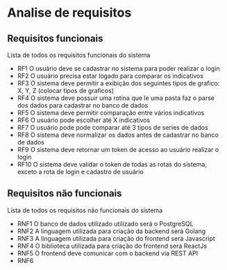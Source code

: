# Analise de requisitos


## Requisitos funcionais
Lista de todos os requisitos funcionais do sistema

- RF1 O usuário deve se cadastrar no sistema para poder realizar o login 
- RF2 O usuário precisa estar logado para comparar os indicativos 
- RF3 O sistema deve permitir a exibição dos seguintes tipos de grafico: X, Y, Z (colocar tipos de graficos)
- RF4 O sistema deve possuir uma rotina que le uma pasta faz o parse dos dados para cadastrar no banco de dados
- RF5 O sistema deve permitir comparação entre vários indicativos 
- RF6 O usuário pode escolher até X indicativos 
- RF7 O usuário pode pode comparar até 3 tipos de series de dados
- RF8 O sistema deve normalizar os dados antes de cadastrar no banco de dados 
- RF9 O sistema deve retornar um token de acesso ao usuário realizar o login
- RF10 O sistema deve validar o token de todas as rotas do sistema, exceto a rota de login e cadastro de usuário 

## Requisitos não funcionais
Lista de todos os requisitos não funcionais do sistema

- RNF1 O banco de dados utilizado utilizado será o PostgreSQL
- RNF2 A linguagem utilizada para criação da backend será Golang
- RNF3 A linguagem utilizada para criação do frontend será Javascript 
- RNF4 O biblioteca utilizada para criação do frontend será ReactJs
- RNF5 O frontend deve comunicar com o backend via REST API
- RNF6 
